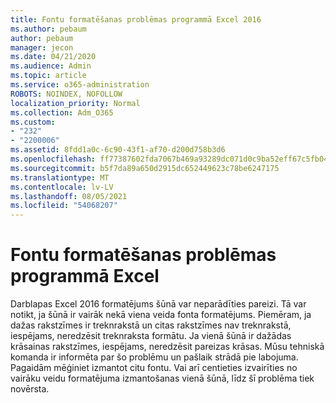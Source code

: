 ```yaml
---
title: Fontu formatēšanas problēmas programmā Excel 2016
ms.author: pebaum
author: pebaum
manager: jecon
ms.date: 04/21/2020
ms.audience: Admin
ms.topic: article
ms.service: o365-administration
ROBOTS: NOINDEX, NOFOLLOW
localization_priority: Normal
ms.collection: Adm_O365
ms.custom:
- "232"
- "2200006"
ms.assetid: 8fdd1a0c-6c90-43f1-af70-d200d758b3d6
ms.openlocfilehash: ff77387602fda7067b469a93289dc071d0c9ba52eff67c5fb04f4426e4034eaf
ms.sourcegitcommit: b5f7da89a650d2915dc652449623c78be6247175
ms.translationtype: MT
ms.contentlocale: lv-LV
ms.lasthandoff: 08/05/2021
ms.locfileid: "54068207"
---
```

# <a name="font-formatting-problems-in-excel"></a>Fontu formatēšanas problēmas programmā Excel

Darblapas Excel 2016 formatējums šūnā var neparādīties pareizi. Tā var notikt, ja šūnā ir vairāk nekā viena veida fonta formatējums. Piemēram, ja dažas rakstzīmes ir treknrakstā un citas rakstzīmes nav treknrakstā, iespējams, neredzēsit treknraksta formātu. Ja vienā šūnā ir dažādas krāsainas rakstzīmes, iespējams, neredzēsit pareizas krāsas. Mūsu tehniskā komanda ir informēta par šo problēmu un pašlaik strādā pie labojuma. Pagaidām mēģiniet izmantot citu fontu. Vai arī centieties izvairīties no vairāku veidu formatējuma izmantošanas vienā šūnā, līdz šī problēma tiek novērsta.
  